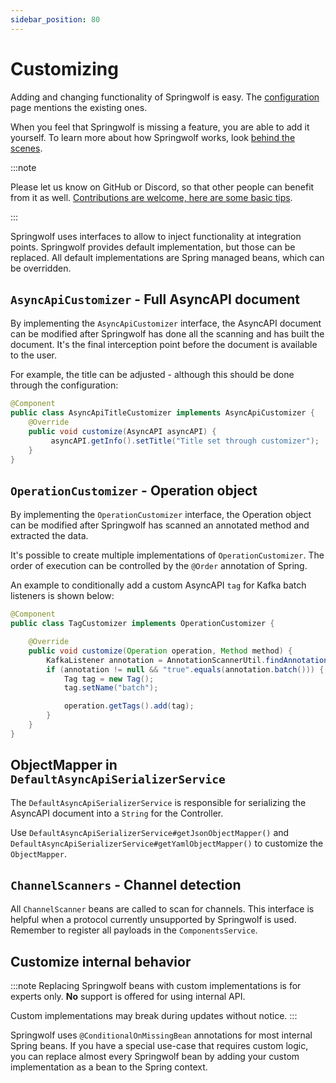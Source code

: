 ```yaml
---
sidebar_position: 80
---
```


# Customizing

Adding and changing functionality of Springwolf is easy.
The [configuration](../configuration/configuration.mdx) page mentions the existing ones.

When you feel that Springwolf is missing a feature, you are able to add it yourself.
To learn more about how Springwolf works, look [behind the scenes](../behind-the-scenes.md).

:::note
<!-- vale Microsoft.We = NO -->
Please let us know on GitHub or Discord, so that other people can benefit from it as well.
[Contributions are welcome, here are some basic tips](https://github.com/springwolf/springwolf-core/blob/master/CONTRIBUTING.md).
<!-- vale Microsoft.We = YES -->
:::

Springwolf uses interfaces to allow to inject functionality at integration points.
Springwolf provides default implementation, but those can be replaced.
All default implementations are Spring managed beans, which can be overridden.

## `AsyncApiCustomizer` - Full AsyncAPI document

By implementing the `AsyncApiCustomizer` interface, the AsyncAPI document can be modified after Springwolf has done all the scanning and has built the document.
It's the final interception point before the document is available to the user.

For example, the title can be adjusted - although this should be done through the configuration:

```java
@Component
public class AsyncApiTitleCustomizer implements AsyncApiCustomizer {
    @Override
    public void customize(AsyncAPI asyncAPI) {
         asyncAPI.getInfo().setTitle("Title set through customizer");
    }
}
```

## `OperationCustomizer` - Operation object

By implementing the `OperationCustomizer` interface, the Operation object can be modified after Springwolf has scanned an
annotated method and extracted the data.

It's possible to create multiple implementations of `OperationCustomizer`.
The order of execution can be controlled by the `@Order` annotation of Spring.

An example to conditionally add a custom AsyncAPI `tag` for Kafka batch listeners is shown below:

```java
@Component
public class TagCustomizer implements OperationCustomizer {

    @Override
    public void customize(Operation operation, Method method) {
        KafkaListener annotation = AnnotationScannerUtil.findAnnotation(KafkaListener.class, method);
        if (annotation != null && "true".equals(annotation.batch())) {
            Tag tag = new Tag();
            tag.setName("batch");

            operation.getTags().add(tag);
        }
    }
}
```

## ObjectMapper in `DefaultAsyncApiSerializerService`

The `DefaultAsyncApiSerializerService` is responsible for serializing the AsyncAPI document into a `String` for the Controller.

Use `DefaultAsyncApiSerializerService#getJsonObjectMapper()` and `DefaultAsyncApiSerializerService#getYamlObjectMapper()` to customize the `ObjectMapper`.

## `ChannelScanners` - Channel detection

All `ChannelScanner` beans are called to scan for channels.
This interface is helpful when a protocol currently unsupported by Springwolf is used.
Remember to register all payloads in the `ComponentsService`.

## Customize internal behavior  

:::note
Replacing Springwolf beans with custom implementations is for experts only.
**No** support is offered for using internal API.

Custom implementations may break during updates without notice.
:::

Springwolf uses `@ConditionalOnMissingBean` annotations for most internal Spring beans.
If you have a special use-case that requires custom logic,
you can replace almost every Springwolf bean by adding your custom implementation as a bean to the Spring context.
